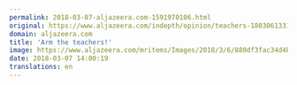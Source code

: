 ```yaml
---
permalink: 2018-03-07-aljazeera.com-1591970106.html
original: https://www.aljazeera.com/indepth/opinion/teachers-180306133156256.html
domain: aljazeera.com
title: 'Arm the teachers!'
image: https://www.aljazeera.com/mritems/Images/2018/3/6/880df3fac34d4b5589b58f5c9445315a_18.jpg
date: 2018-03-07 14:00:19
translations: en
---
```


